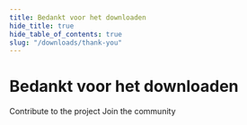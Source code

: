 ```yaml
---
title: Bedankt voor het downloaden
hide_title: true
hide_table_of_contents: true
slug: "/downloads/thank-you"
---
```


<div className="text-center margin-top--xl">

# Bedankt voor het downloaden

<div className="row margin-bottom--lg padding--sm flex-center">
<Link className="button button--outline button--warning button--lg margin--sm" href="/contributing">
  Contribute to the project
</Link>
<Link className="button button--outline button--info button--lg margin--sm" href="https://linwood.dev/matrix">
  Join the community
</Link>

</div>

</div>
